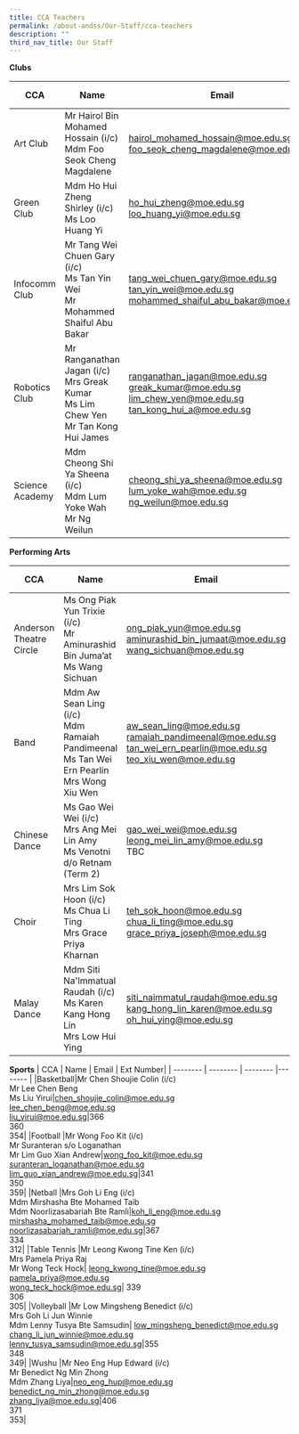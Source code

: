 ```yaml
---
title: CCA Teachers
permalink: /about-andss/Our-Staff/cca-teachers
description: ""
third_nav_title: Our Staff
---
```

**Clubs**


| CCA | Name | Email | Ext Number|
| -------- | -------- | -------- |-------- |
| Art Club|Mr Hairol Bin Mohamed Hossain (i/c)<br>Mdm Foo Seok Cheng Magdalene|hairol_mohamed_hossain@moe.edu.sg<br>foo_seok_cheng_magdalene@moe.edu.sg|314<br>382|
|Green Club|Mdm Ho Hui Zheng Shirley (i/c)<br>Ms Loo Huang Yi|ho_hui_zheng@moe.edu.sg<br>loo_huang_yi@moe.edu.sg|338<br>363|
|Infocomm Club|Mr Tang Wei Chuen Gary (i/c)<br>Ms Tan Yin Wei<br>Mr Mohammed Shaiful Abu Bakar|tang_wei_chuen_gary@moe.edu.sg<br>tan_yin_wei@moe.edu.sg<br>mohammed_shaiful_abu_bakar@moe.edu.sg|410<br>351<br>403|
 |Robotics Club	|Mr Ranganathan Jagan (i/c)<br>Mrs Greak Kumar<br>Ms Lim Chew Yen<br>Mr Tan Kong Hui James|ranganathan_jagan@moe.edu.sg<br>greak_kumar@moe.edu.sg<br>lim_chew_yen@moe.edu.sg<br>tan_kong_hui_a@moe.edu.sg|320<br>345<br>405<br>329|
|Science Academy	|Mdm Cheong Shi Ya Sheena (i/c)<br>Mdm Lum Yoke Wah<br>Mr Ng Weilun|cheong_shi_ya_sheena@moe.edu.sg<br>lum_yoke_wah@moe.edu.sg<br>ng_weilun@moe.edu.sg|235<br>333<br>331|

**Performing Arts**

| CCA | Name | Email | Ext Number|
| -------- | -------- | -------- |-------- |
|Anderson Theatre Circle|Ms Ong Piak Yun Trixie (i/c)<br>Mr Aminurashid Bin Juma’at<br>Ms Wang Sichuan|ong_piak_yun@moe.edu.sg<br>aminurashid_bin_jumaat@moe.edu.sg<br>wang_sichuan@moe.edu.sg|304<br>361<br>365|
|Band |	 Mdm Aw Sean Ling (i/c)<br>Mdm Ramaiah Pandimeenal<br>Ms Tan Wei Ern Pearlin<br>Mrs Wong Xiu Wen|aw_sean_ling@moe.edu.sg<br>ramaiah_pandimeenal@moe.edu.sg<br>tan_wei_ern_pearlin@moe.edu.sg<br>teo_xiu_wen@moe.edu.sg|301<br>337<br>321<br>323|
|Chinese Dance	|Ms Gao Wei Wei (i/c)<br>Mrs Ang Mei Lin Amy<br>Ms Venotni d/o Retnam (Term 2)|gao_wei_wei@moe.edu.sg<br>leong_mei_lin_amy@moe.edu.sg<br>TBC	| 347<br>319<br>TBC|
 |Choir	| Mrs Lim Sok Hoon (i/c)<br>Ms Chua Li Ting<br>Mrs Grace Priya Kharnan|teh_sok_hoon@moe.edu.sg<br>chua_li_ting@moe.edu.sg<br>grace_priya_joseph@moe.edu.sg| 330<br>346<br>309|
|Malay Dance	 |Mdm Siti Na'lmmatual Raudah (i/c)<br>Ms Karen Kang Hong Lin<br>Mrs Low Hui Ying|siti_naimmatul_raudah@moe.edu.sg<br>kang_hong_lin_karen@moe.edu.sg<br>oh_hui_ying@moe.edu.sg| 344<br>328<br>356|

**Sports**
| CCA | Name | Email | Ext Number|
| -------- | -------- | -------- |-------- |
|Basketball|Mr Chen Shoujie Colin (i/c)<br>Mr Lee Chen Beng<br>Ms Liu Yirui|chen_shoujie_colin@moe.edu.sg<br>lee_chen_beng@moe.edu.sg<br>liu_yirui@moe.edu.sg|366<br>360<br>354|
|Football	|Mr Wong Foo Kit (i/c)<br>Mr Suranteran s/o Loganathan<br>Mr Lim Guo Xian Andrew|wong_foo_kit@moe.edu.sg<br>suranteran_loganathan@moe.edu.sg<br>lim_guo_xian_andrew@moe.edu.sg|341<br>350<br>359|
 |Netball	 |Mrs Goh Li Eng (i/c)<br>Mdm Mirshasha Bte Mohamed Taib<br>Mdm Noorlizasabariah Bte Ramli|koh_li_eng@moe.edu.sg<br>mirshasha_mohamed_taib@moe.edu.sg<br>noorlizasabariah_ramli@moe.edu.sg|367<br>334<br>312|
 |Table Tennis	 |Mr Leong Kwong Tine Ken (i/c)<br>Mrs Pamela Priya Raj<br>Mr Wong Teck Hock| leong_kwong_tine@moe.edu.sg<br>pamela_priya@moe.edu.sg<br>wong_teck_hock@moe.edu.sg| 339<br>306<br>305|
 |Volleyball	 |Mr Low Mingsheng Benedict (i/c)<br>Mrs Goh Li Jun Winnie<br>Mdm Lenny Tusya Bte Samsudin| low_mingsheng_benedict@moe.edu.sg<br>chang_li_jun_winnie@moe.edu.sg<br>lenny_tusya_samsudin@moe.edu.sg|355<br>348<br>349|
 |Wushu	 |Mr Neo Eng Hup Edward (i/c)<br>Mr Benedict Ng Min Zhong<br>Mdm Zhang Liya|neo_eng_hup@moe.edu.sg<br>benedict_ng_min_zhong@moe.edu.sg<br>zhang_liya@moe.edu.sg|406<br>371<br>353|